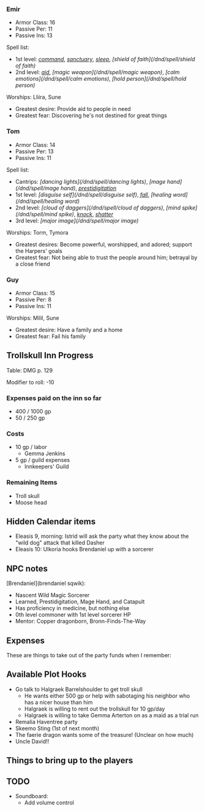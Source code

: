 ### Emir

* Armor Class: 16
* Passive Per: 11
* Passive Ins: 13

Spell list:

 * 1st level: _[command](/dnd/spell/command)_, _[sanctuary](/dnd/spell/sanctuary)_, _[sleep](/dnd/spell/sleep)_, _[shield of faith](/dnd/spell/shield of faith)_
 * 2nd level: _[aid](/dnd/spell/aid)_, _[magic weapon](/dnd/spell/magic weapon)_, _[calm emotions](/dnd/spell/calm emotions)_, _[hold person](/dnd/spell/hold person)_

Worships: Lliira, Sune

* Greatest desire: Provide aid to people in need
* Greatest fear: Discovering he's not destined for great things

### Tom

* Armor Class: 14
* Passive Per: 13
* Passive Ins: 11

Spell list:

 * Cantrips: _[dancing lights](/dnd/spell/dancing lights)_, _[mage hand](/dnd/spell/mage hand)_, _[prestidigitation](/dnd/spell/prestidigitation)_
 * 1st level: _[disguise self](/dnd/spell/disguise self)_, _[fall](/dnd/spell/fall)_, _[healing word](/dnd/spell/healing word)_
 * 2nd level: _[cloud of daggers](/dnd/spell/cloud of daggers)_, _[mind spike](/dnd/spell/mind spike)_, _[knock](/dnd/spell/knock)_, _[shatter](/dnd/spell/shatter)_
 * 3rd level: _[major image](/dnd/spell/major image)_

Worships: Torm, Tymora

* Greatest desires: Become powerful, worshipped, and adored; support the Harpers' goals
* Greatest fear: Not being able to trust the people around him; betrayal by a close friend

### Guy
* Armor Class: 15
* Passive Per: 8
* Passive Ins: 11

Worships: Milil, Sune

* Greatest desire: Have a family and a home
* Greatest fear: Fail his family

## Trollskull Inn Progress

Table: DMG p. 129

Modifier to roll: -10

### Expenses paid on the inn so far

* 400 / 1000 gp
* 50 / 250 gp

### Costs

* 10 gp / labor
  * Gemma Jenkins
* 5 gp / guild expenses
  * Innkeepers' Guild

### Remaining Items

* Troll skull
* Moose head

## Hidden Calendar items

* Eleasis 9, morning: Istrid will ask the party what they know about the "wild dog" attack that killed Dasher
* Eleasis 10: Ulkoria hooks Brendaniel up with a sorcerer

## NPC notes

[Brendaniel](brendaniel sqwik):

 * Nascent Wild Magic Sorcerer
 * Learned, Prestidigitation, Mage Hand, and Catapult
 * Has proficiency in medicine, but nothing else
 * 0th level commoner with 1st level sorcerer HP
 * Mentor: Copper dragonborn, Bronn-Finds-The-Way

## Expenses

These are things to take out of the party funds when I remember:

## Available Plot Hooks

* Go talk to Halgraek Barrelshoulder to get troll skull
  * He wants either 500 gp or help with sabotaging his neighbor who has a nicer house than him
  * Halgraek is willing to rent out the trollskull for 10 gp/day
  * Halgraek is willing to take Gemma Arterton on as a maid as a trial run
* Remalia Haventree party
* Skeemo Sting (1st of next month)
* The faerie dragon wants some of the treasure! (Unclear on how much)
* Uncle David!!

## Things to bring up to the players

## TODO

* Soundboard:
  * Add volume control
